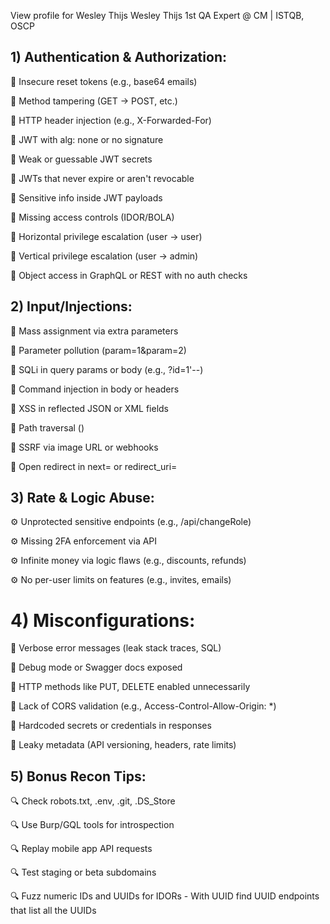 
View profile for Wesley Thijs
Wesley Thijs  1st
QA Expert @ CM | ISTQB, OSCP





## 1) Authentication & Authorization:

🔐 Insecure reset tokens (e.g., base64 emails)

🔐 Method tampering (GET -> POST, etc.)

🔐 HTTP header injection (e.g., X-Forwarded-For)

🔐 JWT with alg: none or no signature

🔐 Weak or guessable JWT secrets

🔐 JWTs that never expire or aren't revocable

🔐 Sensitive info inside JWT payloads

🔐 Missing access controls (IDOR/BOLA)

🔐 Horizontal privilege escalation (user -> user)

🔐 Vertical privilege escalation (user -> admin)

🔐 Object access in GraphQL or REST with no auth checks




## 2) Input/Injections:

🧬 Mass assignment via extra parameters

🧬 Parameter pollution (param=1&param=2)

🧬 SQLi in query params or body (e.g., ?id=1'--)

🧬 Command injection in body or headers

🧬 XSS in reflected JSON or XML fields

🧬 Path traversal ()

🧬 SSRF via image URL or webhooks

🧬 Open redirect in next= or redirect_uri=



## 3) Rate & Logic Abuse:

⚙️ Unprotected sensitive endpoints (e.g., /api/changeRole)

⚙️ Missing 2FA enforcement via API

⚙️ Infinite money via logic flaws (e.g., discounts, refunds)

⚙️ No per-user limits on features (e.g., invites, emails)

# 4) Misconfigurations:

🛑 Verbose error messages (leak stack traces, SQL)

🛑 Debug mode or Swagger docs exposed

🛑 HTTP methods like PUT, DELETE enabled unnecessarily

🛑 Lack of CORS validation (e.g., Access-Control-Allow-Origin: *)

🛑 Hardcoded secrets or credentials in responses

🛑 Leaky metadata (API versioning, headers, rate limits)



## 5) Bonus Recon Tips:

🔍 Check robots.txt, .env, .git, .DS_Store

🔍 Use Burp/GQL tools for introspection

🔍 Replay mobile app API requests

🔍 Test staging or beta subdomains

🔍 Fuzz numeric IDs and UUIDs for IDORs - With UUID find UUID endpoints that list all the UUIDs